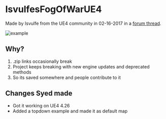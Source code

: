 # IsvulfesFogOfWarUE4

Made by Isvulfe from the UE4 community in 02-16-2017 in a [forum thread](https://forums.unrealengine.com/community/community-content-tools-and-tutorials/26436-tutorial-fog-of-war).

![example](https://i.imgur.com/XOraPm0.png)

## Why?

1. .zip links occasionally break
2. Project keeps breaking with new engine updates and deprecated methods
3. So its saved somewhere and people contribute to it

## Changes Syed made

* Got it working on UE4 4.26
* Added a topdown example and made it as default map


